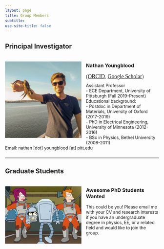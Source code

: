 ```yaml
---
layout: page
title: Group Members
subtitle: 
use-site-title: false
---
```


<h2>Principal Investigator</h2>
<div style="display: inline-block; width: 100%;">
<img style="float: left; margin: 20px 15px 15px 0px" src="/img/members_nathan.jpg" height="250" width="250"/>
<h3>Nathan Youngblood</h3>
<span style="font-family: 'Lora', 'Times New Roman', serif; font-size: 18px; color: #404040;">(<a href="https://orcid.org/0000-0003-2552-9376">ORCID</a>, <a href="https://scholar.google.com/citations?user=TFgaqTwAAAAJ&hl=en">Google Scholar</a>)</span>
<p style="margin: 10px 0">
Assistant Professor<br>
 - ECE Department, University of Pittsburgh (Fall 2019-Present)<br>
Educational background:<br>
 - Postdoc in Department of Materials, University of Oxford (2017-2019)<br>
 - PhD in Electrical Engineering, University of Minnesota (2012-2016)<br>
 - BSc in Physics, Bethel University (2008-2011)<br>
Email: nathan [dot] youngblood [at] pitt.edu<br>
</p>
</div>

<hr>

<h2>Graduate Students</h2>
<div style="display: inline-block; width: 100%;">
<img style="float: left; margin: 20px 15px 15px 0px" src="/img/members_futurama.jpg" height="188" width="250"/>
<h3>Awesome PhD Students Wanted</h3>
<p style="margin: 10px 0">
This could be you! Please email me with your CV and research interests if you have an undergraduate degree in physics, EE, or a related field and would like to join the group.
</p>
</div>